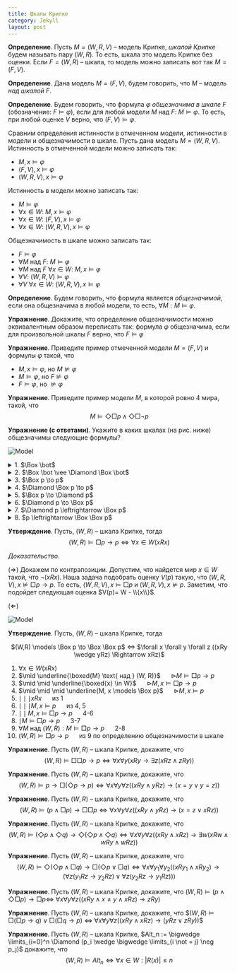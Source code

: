 ```yaml
---
title: Шкалы Крипке
category: Jekyll
layout: post
---
```

  
**Определение**. Пусть $M = (W, R, V)$ – модель Крипке, *шкалой Крипке* будем называть  пару $(W, R)$.
То есть, шкала это модель Крипке без оценки. Если $F = (W, R)$ – шкала, то модель можно записать вот так $M = (F, V)$.

**Определение**. Дана модель $M = (F, V)$, будем говорить, что $M$ – *модель над шкалой* $F$.

**Определение**. Будем говорить, что формула $\varphi$ *общезначима в шкале* $F$ (обозначение: $F \models \varphi$), если для любой модели $M$ над $F$: $M \models \varphi$. То есть, при любой оценке $V$ верно, что $(F, V) \models \varphi$.  

Сравним определения истинности в отмеченном модели, истинности в модели и общезначимости в шкале. Пусть дана модель $M = (W, R, V)$. Истинность в отмеченной модели можно записать так:  
- $M, x \models \varphi$
- $(F, V), x \models \varphi$
- $(W, R, V), x \models \varphi$
	
Истинность в модели можно записать так:
- $M \models \varphi$
- $\forall x \in W$: $M, x \models \varphi$
- $\forall x \in W$: $(F, V), x \models \varphi$
- $\forall x \in W$: $(W, R, V), x \models \varphi$

Общезначимость в шкале можно записать так:
- $F \models \varphi$
- $\forall M$ над $F$: $M \models \varphi$
- $\forall M$ над $F$ $\forall x \in W$: $M, x \models \varphi$
- $\forall V$: $(W, R, V) \models \varphi$
- $\forall V$ $\forall x \in W$: $(W, R, V), x \models \varphi$ 	

**Определение**. Будем говорить, что формула является *общезначимой*, если она общезначима в любой модели, то есть, $\forall M: M \models \varphi$. 

**Упражнение**. Докажите, что определение общезначимости можно эквивалентным образом переписать так: формула $\varphi$ общезначима, если для произвольной шкалы $F$ верно, что $F \models \varphi$ 	

**Упражнение**. Приведите пример отмеченной модели $M = (F, V)$ и формулы $\varphi$ такой, что
- $M, x \models \varphi$, но  $M \not \models \varphi$
- $M \models \varphi$, но $F \not \models \varphi$
- $F \models \varphi$, но $\not \models \varphi$

**Упражнение**. Приведите пример модели $M$, в которой ровно 4 мира, такой, что 
$$M \models \Diamond \Box p \wedge  \Diamond \Box \neg p$$

**Упражнение (с ответами)**. Укажите в каких шкалах (на рис. ниже) общезначимы следующие формулы?

![Model](/logic-course/docs/assets/images/frames.png)

<details><summary>  1. $\Box \bot$  </summary>
$$F_1$$
Формула говорит, что мир тупиковый. 
</details>

<details><summary>  2. $\Box \bot \vee \Diamond \Box \bot$  </summary>
$$F_1, F_3, F_5 $$ 
Формула говорит, что мир тупиковый или в шаге от тупикового. 
</details>

<details><summary> 3. $\Box p \to p$  </summary>
</details>

<details><summary> 4. $\Diamond \Box p \to p$ </summary>
</details>

<details><summary> 5. $\Box p \to \Diamond p$ </summary>
</details>

<details><summary> 6. $\Diamond p \to \Box p$ </summary>
</details>

<details><summary> 7. $\Diamond p \leftrightarrow \Box p$ </summary>
</details>

<details><summary> 8. $p \leftrightarrow \Box \Box p$ </summary>
</details>

**Утверждение**. Пусть, $(W,R)$ – шкала Крипке, тогда
$$(W,R) \models \Box p \to p \iff \forall x \in W (xRx)$$		

*Доказательство*. 

($\Rightarrow$) Докажем по контрапозиции. Допустим, что найдется мир $x \in W$ такой, что $\neg (xRx)$. Наша задача подобрать оценку $V(p)$ такую, что   $(W,R,V), x \not \models \Box p \to p$. То есть, $(W,R,V), x \models \Box p$  и $(W,R,V), x \not \models  p$. Заметим, что подойдет следующая оценка $V(p)= W - \\{x\\}$.

($\Leftarrow$)

![Model](/logic-course/docs/assets/images/proof.png)

**Утверждение**. Пусть, $(W,R)$ – шкала Крипке, тогда
<p style="text-align:center"> $(W,R) \models \Box p \to \Box \Box p$ ⇔ $\forall x \forall y \forall z ((xRy \wedge yRz) \Rightarrow xRz)$ </p>


1. $\forall x \in W (xRx)$
2. $\mid \underline{\boxed{M} \text{ над } (W, R)}$    &nbsp;&nbsp;&nbsp;&nbsp; $\rhd M \models \Box p \to p$
3. $\mid \mid \underline{\boxed{x} \in W}$             &nbsp;&nbsp;&nbsp;&nbsp; $\rhd M, x \models \Box p \to p$
4. $\mid \mid \mid \underline{M, x \models \Box p}$    &nbsp;&nbsp;&nbsp;&nbsp;  $\rhd M, x \models  p$
5. $\mid \mid \mid xRx$                                &nbsp;&nbsp;&nbsp;&nbsp; из 1
6. $\mid \mid \mid M, x \models p$                     &nbsp;&nbsp;&nbsp;&nbsp; из 4, 5
7. $\mid \mid M, x \models \Box p \to p$               &nbsp;&nbsp;&nbsp;&nbsp; 4-6
8. $\mid M \models \Box p \to p$                       &nbsp;&nbsp;&nbsp;&nbsp; 3-7
9. $\forall M$ над $(W, R): M \models \Box p \to p$    &nbsp;&nbsp;&nbsp;&nbsp; 2-8
10. $(W, R) \models \Box p \to p$                      &nbsp;&nbsp;&nbsp;&nbsp; из 9 по определению общезначимости в шкале

[//]: <> (сериальность евклидовость направленность)

**Упражнение**.  Пусть $(W,R)$ – шкала Крипке, докажите, что 
$$(W, R) \models \Box \Box p \to p \Leftrightarrow \forall x \forall y ( xRy \to \exists z (xRz  \wedge zRy))$$

**Упражнение**. Пусть $(W,R)$ – шкала Крипке, докажите, что 
$$(W, R) \models p \to \Box(\Diamond p \to p) \Leftrightarrow \forall x \forall y \forall z ((xRy \wedge yRz) \to (x=y \vee y=z))$$

**Упражнение**. Пусть $(W,R)$ – шкала Крипке, докажите, что 
$$(W, R) \models (p \wedge \Box p) \to \Box \Box p \Leftrightarrow \forall x \forall y \forall z ((xRy \wedge yRz) \to (x=z \vee xRz))$$

**Упражнение**. Пусть $(W,R)$ – шкала Крипке, докажите, что 
$$(W, R) \models (\Diamond p \wedge \Diamond q) \to \Diamond (\Diamond p \wedge \Diamond q) \Leftrightarrow \forall x \forall y \forall z( (xRy \wedge xRz) \to \exists w (xRw \wedge wRy \wedge wRz))$$

**Упражнение**. Пусть $(W,R)$ – шкала Крипке, докажите, что 
$$(W, R) \models \Diamond (\Diamond p \wedge \Box q) \to \Box (\Diamond p \vee \Box q) \Leftrightarrow \forall x \forall y_1 \forall y_2 ( (xRy_1 \wedge xRy_2) \to ( \forall z( y_1Rz \to y_2Rz) \vee \forall z( y_2Rz \to y_1Rz) ))$$

**Упражнение**. Пусть $(W,R)$ – шкала Крипке, докажите, что 
$(W, R) \models (p \wedge \Diamond \Box p) \to \Box p \Leftrightarrow$  $\forall x \forall y \forall z( (xRy \wedge x \not =y \wedge xRz) \to zRy)$

**Упражнение**. Пусть $(W,R)$ – шкала Крипке, докажите, что 
$$(W, R) \models \Box (\Box p \to q) \vee \Box  (\Box q \to p)$ ⇔ $\forall x \forall y \forall z ( (xRy \wedge xRz) \to (yRz \vee zRy))$$

**Упражнение**. Пусть $(W,R)$ – шкала Крипке, $Alt_n := \bigwedge \limits_{i=0}^n  \Diamond (p_i \wedge \bigwedge \limits_{i \not = j} \neg p_j)$ докажите, что 
$$(W, R) \models Alt_n \Leftrightarrow  \forall x \in W: |R(x)| \leq n$$ 

